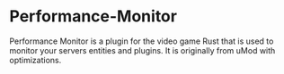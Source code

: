 # Performance-Monitor
Performance Monitor is a plugin for the video game Rust that is used to monitor your servers entities and plugins. It is originally from uMod with optimizations.
